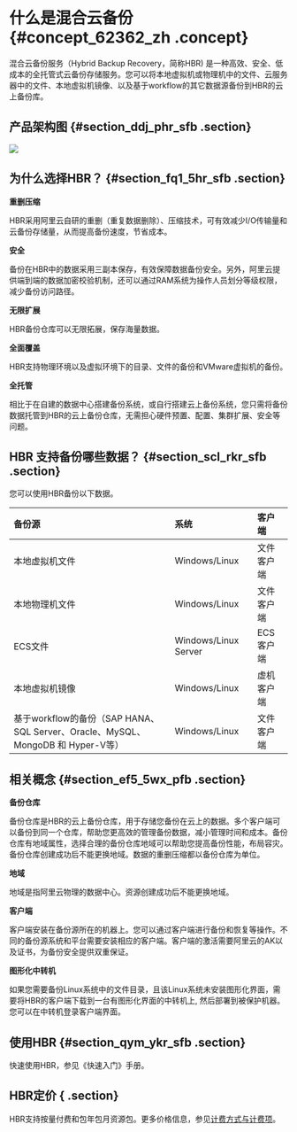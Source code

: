# 什么是混合云备份 {#concept_62362_zh .concept}

混合云备份服务（Hybrid Backup Recovery，简称HBR\) 是一种高效、安全、低成本的全托管式云备份存储服务。您可以将本地虚拟机或物理机中的文件、云服务器中的文件、本地虚拟机镜像、以及基于workflow的其它数据源备份到HBR的云上备份库。

## **产品架构图** {#section_ddj_phr_sfb .section}

![](http://static-aliyun-doc.oss-cn-hangzhou.aliyuncs.com/assets/img/40327/154345675121064_zh-CN.png)

## **为什么选择HBR？** {#section_fq1_5hr_sfb .section}

**重删压缩**

HBR采用阿里云自研的重删（重复数据删除）、压缩技术，可有效减少I/O传输量和云备份存储量，从而提高备份速度，节省成本。

**安全**

备份在HBR中的数据采用三副本保存，有效保障数据备份安全。另外，阿里云提供端到端的数据加密校验机制，还可以通过RAM系统为操作人员划分等级权限，减少备份访问路径。

**无限扩展**

HBR备份仓库可以无限拓展，保存海量数据。

**全面覆盖**

HBR支持物理环境以及虚拟环境下的目录、文件的备份和VMware虚拟机的备份。

**全托管**

相比于在自建的数据中心搭建备份系统，或自行搭建云上备份系统，您只需将备份数据托管到HBR的云上备份仓库，无需担心硬件预置、配置、集群扩展、安全等问题。

## HBR 支持备份哪些数据？ {#section_scl_rkr_sfb .section}

您可以使用HBR备份以下数据。

|备份源|系统|客户端|
|:--|:-|:--|
|本地虚拟机文件|Windows/Linux|文件客户端|
|本地物理机文件|Windows/Linux|文件客户端|
|ECS文件|Windows/Linux Server|ECS客户端|
|本地虚拟机镜像|Windows/Linux|虚机客户端|
|基于workflow的备份（SAP HANA、SQL Server、Oracle、MySQL、MongoDB 和 Hyper-V等）|Windows/Linux|文件客户端|

## 相关概念 {#section_ef5_5wx_pfb .section}

**备份仓库**

备份仓库是HBR的云上备份仓库，用于存储您备份在云上的数据。多个客户端可以备份到同一个仓库，帮助您更高效的管理备份数据，减小管理时间和成本。备份仓库有地域属性，选择合理的备份仓库地域可以帮助您提高备份性能，布局容灾。备份仓库创建成功后不能更换地域。数据的重删压缩都以备份仓库为单位。

**地域**

地域是指阿里云物理的数据中心。资源创建成功后不能更换地域。

**客户端**

客户端安装在备份源所在的机器上。您可以通过客户端进行备份和恢复等操作。不同的备份源系统和平台需要安装相应的客户端。客户端的激活需要阿里云的AK以及证书，为备份安全提供双重保证。

**图形化中转机**

如果您需要备份Linux系统中的文件目录，且该Linux系统未安装图形化界面，需要将HBR的客户端下载到一台有图形化界面的中转机上, 然后部署到被保护机器。您可以在中转机登录客户端界面。

## 使用HBR {#section_qym_ykr_sfb .section}

快速使用HBR，参见《快速入门》手册。

## HBR定价 { .section}

HBR支持按量付费和包年包月资源包。更多价格信息，参见[计费方式与计费项](../../../../intl.zh-CN/产品定价/计费方式与计费项.md)。

